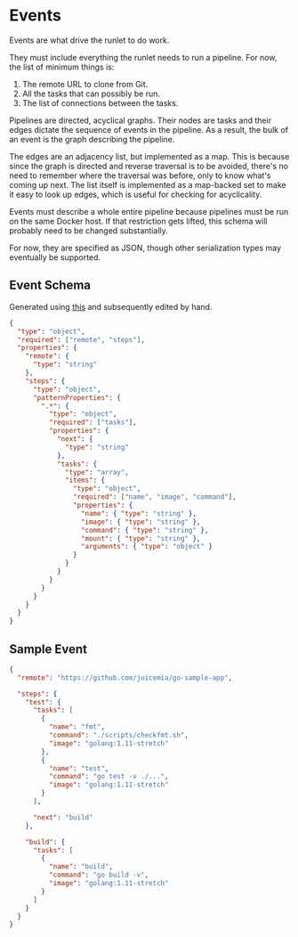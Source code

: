 # Events

Events are what drive the runlet to do work.

They must include everything the runlet needs to run
a pipeline. For now, the list of minimum things is:

1. The remote URL to clone from Git.
2. All the tasks that can possibly be run.
3. The list of connections between the tasks.

Pipelines are directed, acyclical graphs. Their nodes are tasks and
their edges dictate the sequence of events in the pipeline. As a result,
the bulk of an event is the graph describing the pipeline.

The edges are an adjacency list, but implemented as a map. This is because
since the graph is directed and reverse traversal is to be avoided, there's
no need to remember where the traversal was before, only to know what's
coming up next. The list itself is implemented as a map-backed set to make
it easy to look up edges, which is useful for checking for acyclicality.

Events must describe a whole entire pipeline because pipelines must be run
on the same Docker host. If that restriction gets lifted, this schema will
probably need to be changed substantially.

For now, they are specified as JSON, though other serialization types
may eventually be supported.

## Event Schema

Generated using [this](https://easy-json-schema.github.io/) and subsequently
edited by hand.

```JSON
{
  "type": "object",
  "required": ["remote", "steps"],
  "properties": {
    "remote": {
      "type": "string"
    },
    "steps": {
      "type": "object",
      "patternProperties": {
        ".*": {
          "type": "object",
          "required": ["tasks"],
          "properties": {
            "next": {
              "type": "string"
            },
            "tasks": {
              "type": "array",
              "items": {
                "type": "object",
                "required": ["name", "image", "command"],
                "properties": {
                  "name": { "type": "string" },
                  "image": { "type": "string" },
                  "command": { "type": "string" },
                  "mount": { "type": "string" },
                  "arguments": { "type": "object" }
                }
              }
            }
          }
        }
      }
    }
  }
}
```

## Sample Event

```JSON
{
  "remote": "https://github.com/juicemia/go-sample-app",

  "steps": {
    "test": {
      "tasks": [
        {
          "name": "fmt",
          "command": "./scripts/checkfmt.sh",
          "image": "golang:1.11-stretch"
        },
        {
          "name": "test",
          "command": "go test -v ./...",
          "image": "golang:1.11-stretch"
        }
      ],

      "next": "build"
    },

    "build": {
      "tasks": [
        {
          "name": "build",
          "command": "go build -v",
          "image": "golang:1.11-stretch"
        }
      ]
    }
  }
}
```
